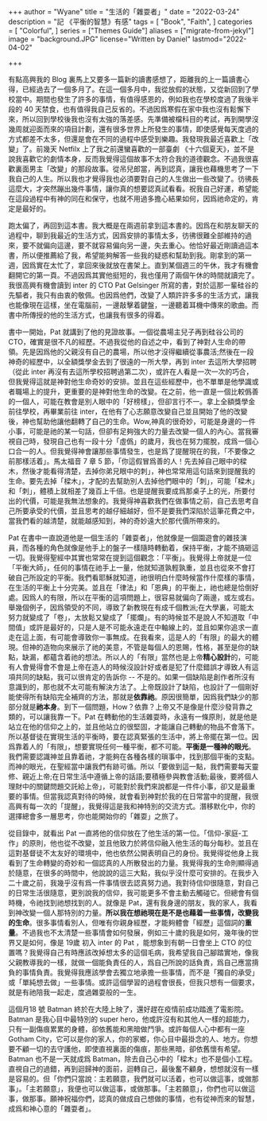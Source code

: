+++
author = "Wyane"
title = "生活的「雜耍者」"
date = "2022-03-24"
description = "記 《平衡的智慧》有感"
tags = [
    "Book",
    "Faith",
]
categories = [
    "Colorful",
]
series = ["Themes Guide"]
aliases = ["migrate-from-jekyl"]
image = "background.JPG"
license="Written by Daniel"
lastmod="2022-04-02"

+++

  有點高興我的 Blog 裏馬上又要多一篇新的讀書感想了，距離我的上一篇讀書心得，已經過去了一個多月了。在這一個多月中，我從放假的狀態，又從新回到了學校當中。期間也發生了許多的事情，有值得感恩的，例如我也在學校度過了我後半段的 40 天禁食，也有值得我自己反省的。不過因爲寒假在家中我也沒有鬆懈下來，所以回到學校後我也沒有太強的落差感。先準備被檔科目的考試，再到開學沒幾周就迎面而來的項目計劃，還有很多世界上所發生的事情，即使感覺每天度過的方式都差不太多，但還是會在不同的過程中感受到樂趣。我發現我最近喜歡上「改變」了。前幾天 Netfilx 上了我之前還蠻喜歡的一部臺劇 《十六個夏天》，並不是說我喜歡它的劇情本身，反而我覺得這個故事不太符合我的道德觀念。不過我很喜歡裏面男主「改變」的那段故事。從吊兒郎當，再到認真，讓我也藉機思考了一下我自己的人生。所以我也才覺得我也必須要對自己的人生做出一些改變了。彷彿長這麼大，才突然蹦出幾件事情，讓你真的想要認真試看看。祝我自己好運，希望能在這段過程中有神的同在和保守，也就不用過多擔心結果如何，因爲祂命定的，肯定是最好的。

  跑太偏了，再回到這本書。我大概是在兩週前拿到這本書的。因爲在和朋友聊天的過程中，聊到我最近的生活方式，因爲安排的事情太多，彷彿很難全部維持的過來，要不就偏向這邊，要不就容易偏向另一邊，失去重心。他恰好最近剛讀過這本書，所以便推薦給了我，希望能夠解答一些我的疑惑和幫助到我。剛拿到的第一週，因爲實在太忙了，拿回來後就放在書架上。直到某個週三的午休，我才有機會翻開它的第一頁。不過因爲其實他挺短的，我也僅用了兩個午休的時間就讀完了。我很高興有機會讀到 inter 的 CTO Pat Gelsinger 所寫的書，對於這那一輩硅谷的先驅者，我只有由衷的敬佩。也因爲他們，改變了人類許許多多的生活方式，讓我也能像現在這樣，坐在電腦前，一邊敲擊着鍵盤，一邊聽着耳機中傳來的歌曲。而書中所傳授的他的生活方式，也讓我有很多的得着。

  書中一開始，Pat 就講到了他的見證故事。一個從農場主兒子再到硅谷公司的 CTO，確實是很不凡的經歷。不過我從他的自述之中，看到了神對人生命的帶領。先是因爲他的父親沒有自己的農場，所以他才沒得繼續從事農活;然後在一段神奇的經歷中，以全額獎學金去到了很遠的一所大學，再到 inter 去這所大學招聘（從此 inter 再沒有去這所學校招聘過第二次），或許在人看是一次一次的巧合，但我覺得這就是神對他生命奇妙的安排。並且在這些經歷中，也不單單是他學識或者職場上的提升，更重要的是神對他生命的改變。在之前，他一直是一個比較僞善的一個人，可能在教會是別人眼中的「好榜樣」，但卻言行不一。拿上全額獎學金前往學校，再畢業前往 inter，在他有了心志願意改變自己並且開始了他的改變後，神也幫助他讓他翻轉了自己的生命。Wow,神真的很奇妙，可能是身邊的一件小事，可能是祂的某一句話，但卻有足夠強大的力量去改變一個人的內心。當我審視自己時，發現自己也有一段十分「虛僞」的歲月，我也在努力擺脫，成爲一個心口合一的人。但我覺得神會讓那些事情發生，也是爲了提醒現在的我，「不要像之前那樣活着」。馬太福音 7 章 5 節，「你這假冒爲善的人！先去掉自己眼中的樑木，然後才能看得清楚，去掉你弟兄眼中的刺」，神也常常用這句話來到提醒我的生命。要先去掉「樑木」，才配的去幫助別人去掉他們眼中的「刺」，可能「樑木」和「刺」，體積上就相差了幾百上千倍。也是提醒我要成爲那桌子上的光，所要付出的代價，可能是我無法想象的。我覺得神喜歡我們在做事情之前，自己去思考自己所要承受的代價，並且思考的越仔細越好，但不是要我們深陷於這筆花費之中，當我們看的越清楚，就能越感知到，神的奇妙遠大於那代價所帶來的。

  Pat 在書中一直說道他是一個生活的「雜耍者」，他就像是一個園遊會的雜技演員，而各種的角色就像是他手上的盤子一樣隨時轉動着，保持平衡，才能不搞砸這一切。我覺得聖經中其實也常常在提到這個觀念：「平衡」。我覺得上帝就是一位「平衡大師」，任何的事情在祂手上一量，他就知道孰輕孰重，並且也從來不會打破自己所設定的平衡。我們看耶穌就知道，祂很明白什麼時候當作什麼樣的事情，在生活的平衡上十分完美。並且在「律法」和「恩典」的平衡上，祂也總是恰倒好處。因爲人的有限，所以在平衡的這項問題上，很容易就偏向了兩邊，或左或右。舉幾個例子，因爲領受的不同，導致了新教現在有成千個教派;在大學裏，可能太努力就變成了「卷」，太放鬆又變成了「擺爛」。有的時候並不是說人不知道取「中間值」或許是最好的，只是人是不可能永遠走在中軸線上的，並且如果你追求一直走在這上面，有可能會導致你一事無成。在我看來，這是人的「有限」的最大的體現。但神的造物向來展示了祂的美意，不管是每個人的恩賜，性格，甚至是你的缺點，缺漏，都蘊含着祂的想法。所以人的「有限」當然也是上帝**精心設計**的，可能有人會覺得會不會是上帝在造人的時候沒設計好或者是犯了什麼錯誤才導致人有這項共同的缺點，我可以很肯定的告訴你 -- 不是的。如果一個缺陷是創作者所沒有意識到的，那也就不太可能有解決方法了。上帝既設計了缺陷，也設計了一個剛好能使得所有缺陷完全補齊的方法，那就是**依靠祂**。原因很簡單，因爲我們缺少的那部分就是**祂本身**。到下一個問題，How？依靠？上帝又不是像是什麼沙發背靠之類的，可以讓我靠一下。Pat 在轉動他的生活雜耍時，永遠有一條原則，就是他是站立在他的信仰之上的，並且他站立的很堅固，才能讓自己轉動的物品不會落下。所以基督徒在實現生活的平衡時，要在認真緊張的生活中，將上帝擺在第一位。因爲靠着人的「有限」，想要實現任何一種平衡，都不可能。**平衡是一種神的眼光**。我們需要認識神並且靠着祂，才能夠在各種各樣的瑣事中，找到那個平衡的支點。而神的眼光，在聖經當中讓我們有跡可循。所以「要做到這一點，我們需要每天靈修、親近上帝;在日常生活中遵循上帝的話語;要積極參與教會活動;最後，要將個人理財中的關鍵問題交託給上帝」，可能對於我們來說都是一件件小事，卻又是最重要的事情。但當我認真對待的時候，就會看到神對於我的在日常當中的提醒，我很高興有每一次的「提醒」，我覺得這是我和神特別的交流方式。潛移默化中，你的選擇總會多一層思考，你也能開始你的「雜耍」之旅了。

  從目錄中，就看出 Pat 一直將他的信仰放在了他生活的第一位。「信仰-家庭-工作」的原則，他也從不改變，並且他致力於將信仰融入他生活的每分每秒。並且在這對基督徒不太友好的環境中，他也依然公開表明自己的身份。我覺得從他身上我看到了生命轉變的奇妙和一個認真的人所散發出的力量。我覺得我的生命則顯得過於隨意，在很多的時間中，他說說的這三大點，我似乎沒什麼可安排的。在我步入二十歲之前，我幾乎沒有爲一件事情很去認真努力過。我對待信仰很隨意，對自己的日常生活很隨意，更別說我的信仰，我可能更多不會主動去觸碰它。但總會有個時機，令祂找到祂想找到的人。就像是 Pat，還有我身邊的朋友，我的家人，我看到神改變一個人那特別的力量。**所以我在想祂現在是不是也藉着一些事情，改變我的生命**。很多事情看別人，但唯有你親身經歷，才能夠體會「經歷」這個詞的**重量**。不過我也不太清楚一些事情會如何發展，例如三十歲的我是如何，幾年後的世界又是如何，像是 19歲 初入 inter 的 Pat ，能想象到有朝一日會坐上 CTO 的位置嗎？我覺得自己有時應該改掉想太多的這個毛病，我希望我自己腳踏實地，像我父親教導我的一樣，就做一個能負責任的人，爲自己所說的話負責，爲自己應當揹負的事情負責。我覺得我應該學會去獨立地承擔一些事情，而不是「獨自的承受」或「單純想去做」一些事情。或許這個學習的過程會很長，但我只想有一個要求，就是有祂陪我一起走，度過雜耍般的一生。

  這個月18 號 Batman 終於在大陸上映了，還好趕在疫情前成功踏進了電影院。Batman 是我心目中最特別的 super hero，他或許沒有和其他人一樣的超能力，只有一副傷痕累累的身體，卻依舊能和黑暗做鬥爭。或許每個人心中都有一座 Gotham City，它可以是你的家人，你的家鄉，你心目中最掛念的人、地方。你想要不顧一切的去守護他，即使直視裏面的傷痕，那些黑暗，卻依舊懷有希望。Batman 也不是一天就成爲 Batman，除去自己心中的「樑木」也不是個小工程。直視自己的過錯，再到迴歸神的面前，迴轉自己，最後奮不顧身，想想就沒有一樣是容易的。但「你們只當說：主若願意，我們就可以活着，也可以做這事，或做那事」。「主若願意」，我便也可以做這事，或做那事。「主若願意」，你們也可以做這事，做那事。願神祝福你們，認真的做成自己想做的事情，也有從神而來的智慧，成爲和神心意的「雜耍者」。
